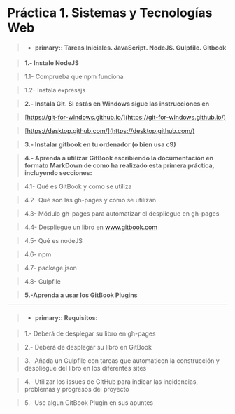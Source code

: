 # Práctica 1. Sistemas y Tecnologías Web

>- #### primary:: Tareas Iniciales. JavaScript. NodeJS. Gulpfile. Gitbook


> **1.- Instale NodeJS**

>    1.1- Comprueba que npm funciona

>    1.2- Instala expressjs


> **2.- Instala Git. Si estás en Windows sigue las instrucciones en**

>   [https://git-for-windows.github.io/](https://git-for-windows.github.io/)

>   [https://desktop.github.com/](https://desktop.github.com/)

> **3.- Instalar gitbook en tu ordenador (o bien usa c9)**

> **4.- Aprenda a utilizar GitBook escribiendo la documentación en formato MarkDown de como ha realizado esta primera práctica, incluyendo secciones:**

>    4.1- Qué es GitBook y como se utiliza

>    4.2- Qué son las gh-pages y como se utilizan

>    4.3- Módulo gh-pages para automatizar el despliegue en gh-pages 

>    4.4- Despliegue un libro en www.gitbook.com

>    4.5- Qué es nodeJS

>    4.6- npm

>    4.7- package.json

>    4.8- Gulpfile


> **5.-Aprenda a usar los GitBook Plugins**
 
<hr />


>- #### primary:: Requisitos:

> 1.- Deberá de desplegar su libro en gh-pages

> 2.- Deberá de desplegar su libro en GitBook

> 3.- Añada un Gulpfile con tareas que automaticen la construcción y despliegue del libro en los diferentes sites

> 4.- Utilizar los issues de GitHub para indicar las incidencias, problemas y progresos del proyecto

> 5.- Use algun GitBook Plugin en sus apuntes 